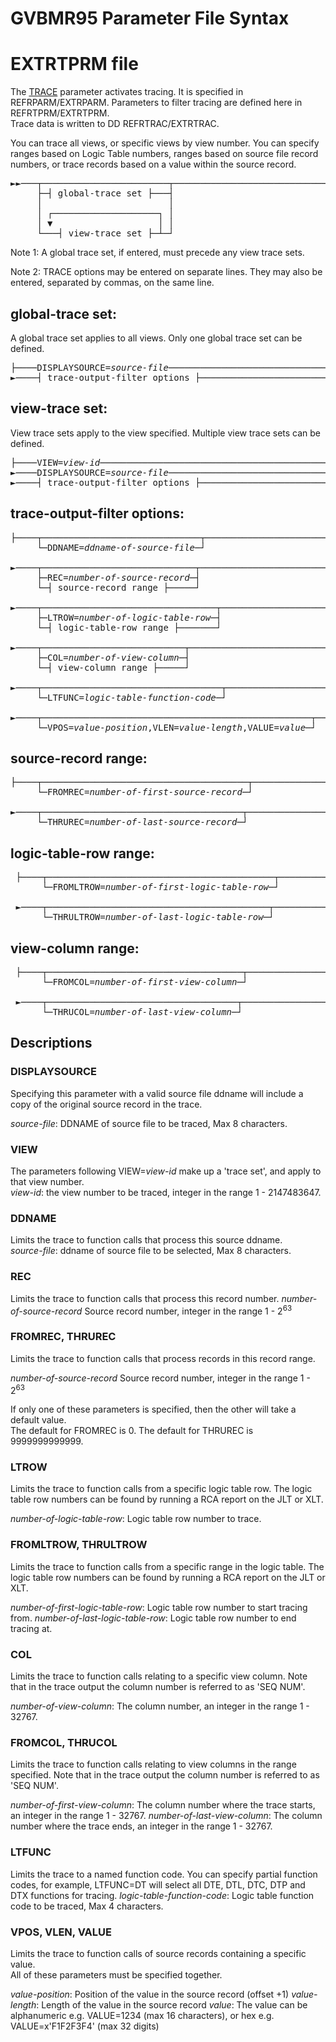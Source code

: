 # GVBMR95 Parameter File Syntax

# EXTRTPRM file  

The [TRACE](./GVBMR95_Parameter_File_Syntax.md#trace) parameter activates tracing. It is specified in REFRPARM/EXTRPARM. 
Parameters to filter tracing are defined here in REFRTPRM/EXTRTPRM.  
Trace data is written to DD REFRTRAC/EXTRTRAC.

You can trace all views, or specific views by view number. You can specify ranges based on Logic Table numbers, ranges based on source file record numbers, or trace records based on a value within the source record.

<pre>
►►───┬────────────────────────┬────────────────────────────────────────────────►◄ 
     ├─┤ global-trace set ├───┤       
     │                        │
     │ ┌────────────────────┐ │                                                       
     │ ▼                    │ │                   
     └───┤ view-trace set ├─┴─┘       
</pre>
  
Note 1:  A global trace set, if entered, must precede any view trace sets.

Note 2:  TRACE options may be entered on separate lines.  They may also be entered, separated by commas, on the same line.  
  
## global-trace set:

A global trace set applies to all views. Only one global trace set can be defined. 
<pre>
├────DISPLAYSOURCE=<i>source-file</i>──────────────────────────────────────────────────► 
►────┤ trace-output-filter options ├────────────────────────────────────────────┤
</pre>
  
## view-trace set:

View trace sets apply to the view specified. Multiple view trace sets can be defined.  
<pre>
├────VIEW=<i>view-id</i>───────────────────────────────────────────────────────────────► 
►────DISPLAYSOURCE=<i>source-file</i>──────────────────────────────────────────────────► 
►────┤ trace-output-filter options ├────────────────────────────────────────────┤
</pre>
  
## trace-output-filter options:
<pre>
├────┬──────────────────────────────┬───────────────────────────────────────────► 
     └─DDNAME=<i>ddname-of-source-file</i>─┘

►────┬─────────────────────────────┬────────────────────────────────────────────► 
     ├─REC=<i>number-of-source-record</i>─┤ 
     └─┤ source-record range ├─────┘                                                  
                                                            
►────┬─────────────────────────────────┬────────────────────────────────────────► 
     ├─LTROW=<i>number-of-logic-table-row</i>─┤  
     └─┤ logic-table-row range ├───────┘                                                        

►────┬───────────────────────────┬──────────────────────────────────────────────► 
     ├─COL=<i>number-of-view-column</i>─┤  
     └─┤ view-column range ├─────┘  

►────┬──────────────────────────────────┬───────────────────────────────────────► 
     └─LTFUNC=<i>logic-table-function-code</i>─┘  
                                                                                              
►────┬───────────────────────────────────────────────────┬──────────────────────┤ 
     └─VPOS=<i>value-position</i>,VLEN=<i>value-length</i>,VALUE=<i>value</i>─┘
</pre>
  
## source-record range: 
<pre>
├────┬───────────────────────────────────────┬──────────────────────────────────► 
     └─FROMREC=<i>number-of-first-source-record</i>─┘

►────┬──────────────────────────────────────┬───────────────────────────────────┤ 
     └─THRUREC=<i>number-of-last-source-record</i>─┘ 
</pre>
  
## logic-table-row range:     
<pre>
 ├────┬───────────────────────────────────────────┬──────────────────────────────► 
      └─FROMLTROW=<i>number-of-first-logic-table-row</i>─┘

 ►────┬──────────────────────────────────────────┬───────────────────────────────┤ 
      └─THRULTROW=<i>number-of-last-logic-table-row</i>─┘    
</pre>
  
## view-column range: 
<pre>
 ├────┬─────────────────────────────────────┬────────────────────────────────────► 
      └─FROMCOL=<i>number-of-first-view-column</i>─┘

 ►────┬────────────────────────────────────┬─────────────────────────────────────┤ 
      └─THRUCOL=<i>number-of-last-view-column</i>─┘
</pre>

## Descriptions

### DISPLAYSOURCE

Specifying this parameter with a valid source file ddname will include a copy of the original source record in the trace.  

*source-file*: DDNAME of source file to be traced, Max 8 characters.

### VIEW

The parameters following VIEW=*view-id* make up a 'trace set', and apply to that view number.  
*view-id*: the view number to be traced, integer in the range 1 - 2147483647.  

### DDNAME

Limits the trace to function calls that process this source ddname.  
*source-file*: ddname of source file to be selected, Max 8 characters.

### REC

Limits the trace to function calls that process this record number.
*number-of-source-record* Source record number, integer in the range 1 - 2<sup>63</sup> 

### FROMREC, THRUREC

Limits the trace to function calls that process records in this record range.

*number-of-source-record* Source record number, integer in the range 1 - 2<sup>63</sup>  

If only one of these parameters is specified, then the other will take a default value.  
The default for FROMREC is 0.
The default for THRUREC is 9999999999999.

### LTROW

Limits the trace to function calls from a specific logic table row. The logic table row numbers can be found by running a RCA report on the JLT or XLT.  

*number-of-logic-table-row*: Logic table row number to trace.

### FROMLTROW, THRULTROW

Limits the trace to function calls from a specific range in the logic table. The logic table row numbers can be found by running a RCA report on the JLT or XLT.  

*number-of-first-logic-table-row*: Logic table row number to start tracing from.
*number-of-last-logic-table-row*: Logic table row number to end tracing at.

### COL

Limits the trace to function calls relating to a specific view column.
Note that in the trace output the column number is referred to as 'SEQ NUM'.

*number-of-view-column*: The column number, an integer in the range 1 - 32767.

### FROMCOL, THRUCOL

Limits the trace to function calls relating to view columns in the range specified.
Note that in the trace output the column number is referred to as 'SEQ NUM'.

*number-of-first-view-column*: The column number where the trace starts, an integer in the range 1 - 32767.
*number-of-last-view-column*: The column number where the trace ends, an integer in the range 1 - 32767.

### LTFUNC

Limits the trace to a named function code.
You can specify partial function codes, for example, LTFUNC=DT will select all DTE, DTL, DTC, DTP and DTX functions for tracing.
*logic-table-function-code*: Logic table function code to be traced, Max 4 characters.

### VPOS, VLEN, VALUE

Limits the trace to function calls of source records containing a specific value.  
All of these parameters must be specified together.

*value-position*: Position of the value in the source record (offset +1)
*value-length*: Length of the value in the source record
*value*: The value can be alphanumeric e.g. VALUE=1234 (max 16 characters), or hex e.g. VALUE=x'F1F2F3F4' (max 32 digits)
